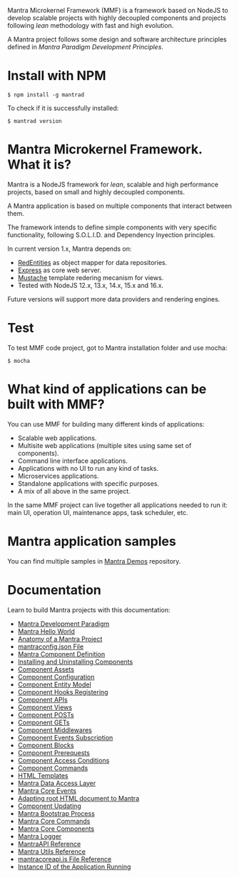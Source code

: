 Mantra Microkernel Framework (MMF) is a framework based on NodeJS to develop scalable projects with highly decoupled components and projects following *lean* methodology with fast and high evolution.

A Mantra project follows some design and software architecture principles defined in *Mantra Paradigm Development Principles*.

# Install with NPM

```
$ npm install -g mantrad
```

To check if it is successfully installed:
```
$ mantrad version
```

# Mantra Microkernel Framework. What it is?

Mantra is a NodeJS framework for *lean*, scalable and high performance projects, based on small and highly decoupled components.

A Mantra application is based on multiple components that interact between them.

The framework intends to define simple components with very specific functionality, following S.O.L.I.D. and Dependency Inyection principles.

In current version 1.x, Mantra depends on:

* [RedEntities](https://github.com/gomezbl/redentities) as object mapper for data repositories.
* [Express](https://expressjs.com/) as core web server.
* [Mustache](https://github.com/janl/mustache.js) template redering mecanism for views.
* Tested with NodeJS 12.x, 13.x, 14.x, 15.x and 16.x.

Future versions will support more data providers and rendering engines.

# Test
To test MMF code project, got to Mantra installation folder and use mocha:

```
$ mocha
```

# What kind of applications can be built with MMF?
You can use MMF for building many different kinds of applications:

* Scalable web applications.
* Multisite web applications (multiple sites using same set of components).
* Command line interface applications.
* Applications with no UI to run any kind of tasks.
* Microservices applications.
* Standalone applications with specific purposes.
* A mix of all above in the same project.

In the same MMF project can live together all applications needed to run it: main UI, operation UI, maintenance apps, task scheduler, etc.

# Mantra application samples

You can find multiple samples in [Mantra Demos](https://github.com/gomezbl/mantra-demos) repository.

# Documentation

Learn to build Mantra projects with this documentation:

- [Mantra Development Paradigm](/docs/mantra-development-paradigm.md)
- [Mantra Hello World](/docs/mantra-hello-world.md)
- [Anatomy of a Mantra Project](/docs/anatomy-of-a-mantra-project.md)
- [mantraconfig.json File](/docs/mantraconfig.json-file.md)
- [Mantra Component Definition](/docs/mantra-component-definition.md)
- [Installing and Uninstalling Components](/docs/installing-and-uninstalling-components.md)
- [Component Assets](/docs/component-assets.md)
- [Component Configuration](/docs/component-configuration.md)
- [Component Entity Model](/docs/component-entity-model.md)
- [Component Hooks Registering](/docs/component-hooks-registering.md)
- [Component APIs](/docs/component-apis.md)
- [Component Views](/docs/component-views.md)
- [Component POSTs](/docs/component-posts.md)
- [Component GETs](/docs/component-gets.md)
- [Component Middlewares](/docs/component-middlewares.md)
- [Component Events Subscription](/docs/component-events-subscription.md)
- [Component Blocks](/docs/component-blocks.md)
- [Component Prerequests](/docs/component-prerequests.md)
- [Component Access Conditions](/docs/component-access-conditions.md)
- [Component Commands](/docs/component-commands.md)
- [HTML Templates](/docs/html-templates.md)
- [Mantra Data Access Layer](/docs/mantra-data-access-layer.md)
- [Mantra Core Events](/docs/mantra-core-events.md)
- [Adapting root HTML document to Mantra](/docs/adapting-root-html-document-to-mantra.md)
- [Component Updating](/docs/component-updating.md)
- [Mantra Bootstrap Process](/docs/mantra-bootstrap-process.md)
- [Mantra Core Commands](/docs/mantra-core-commands.md)
- [Mantra Core Components](/docs/mantra-core-components.md)
- [Mantra Logger](/docs/mantra-logger.md)
- [MantraAPI Reference](/docs/mantraapi-reference.md)
- [Mantra Utils Reference](/docs/mantra-utils-reference.md)
- [mantracoreapi.js File Reference](/docs/mantracoreapi.js-file-reference.md)
- [Instance ID of the Application Running](/docs/instanceid.md)